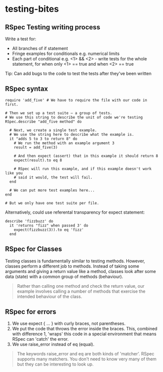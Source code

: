 # testing-bites
## RSpec Testing writing process
Write a test for:
* All branches of if statement
* Fringe examples for conditionals e.g. numerical limits
* Each part of conditional e.g. <1> && <2> - write tests for the whole statement, for when only <1> == true and when <2>  == true

Tip: Can add bugs to the code to test the tests after they've been written

## RSpec syntax

```shell
require 'add_five' # We have to require the file with our code in first.

# Then we set up a test suite — a group of tests.
# We use this string to describe the unit of code we're testing
RSpec.describe "add_five method" do

  # Next, we create a single test example.
  # We use the string here to describe what the example is.
  it "adds 5 to 3 to return 8" do
    # We run the method with an example argument 3
    result = add_five(3)

    # And then expect (assert) that in this example it should return 8
    expect(result).to eq 8

    # RSpec will run this example, and if this example doesn't work like you
    # said it would, the test will fail.
  end

  # We can put more test examples here...
end

# But we only have one test suite per file.
```

Alternatively, could use referental transparency for expect statement:

```shell
describe 'fizzbuzz' do
  it 'returns "fizz" when passed 3' do
    expect(fizzbuzz(3)).to eq 'fizz'
  end
```

## RSpec for Classes
Testing classes is fundamentally similar to testing methods. However, classes perform a different job to methods. Instead of taking some arguments and giving a return value like a method, classes look after some data (state) with a common group of methods (behaviour).

> Rather than calling one method and check the return value, our example involves calling a number of methods that exercise the intended behaviour of the class.

## RSpec for errors
1. We use expect { ... } with curly braces, not parentheses.
2. We put the code that throws the error inside the braces. This, combined with difference 1, 'wraps' this code in a special environment that means RSpec can 'catch' the error.
2. We use raise_error instead of eq (equal).
> The keywords raise_error and eq are both kinds of 'matcher'. RSpec supports many matchers. You don't need to know very many of them but they can be interesting to look up.